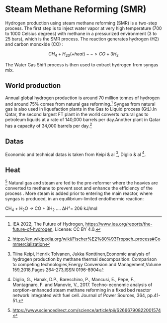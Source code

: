 # Steam Methane Reforming (SMR)


Hydrogen production using steam methane reforming (SMR) is a two-step process. The first step is to inject water vapor at very high temperature (700 to 1000 Celsius degrees) with methane in a pressurized environment (3 to 25 bars), which is the SMR process. The reaction generates hydrogen (H2) and carbon monoxide (CO) : 


$$CH_4 + H_20 (+heat) --> CO + 3H_2$$

The Water Gas Shift process is then used to extract hydrogen from syngas mix. 

## World production 

Annual global hydrogen production is around 70 million tonnes of hydrogen and around 75% comes from natural gas reforming.[^1]
Syngas from natural gas is also used in liquefaction plants in the Gas to Liquid process (GtL).In Qatar, the second largest FT plant in the world converts natural gas to petroleum liquids at a rate of 140,000 barrels per day.Another plant in Qatar has a capacity of 34,000 barrels per day.[^4]

## Datas 

Economic and technical datas is taken from Keipi & al [^2], Diglio & al [^3].

## Heat
[^5] Natural gas and steam are fed to the pre-reformer where the heavies are converted to methane to 
prevent soot and enhance the efficiency of the process . More steam is added prior to entering the main reactor, where syngas is produced, in an equilibrium-limited endothermic reaction:

CH<sub>4</sub> + H<sub>2</sub>O → CO + 3H<sub>2</sub> .... ΔH°= 206 kJ/mol


[^1]: IEA 2022, The Future of Hydrogen, https://www.iea.org/reports/the-future-of-hydrogen, License: CC BY 4.0.
[^2]: Tiina Keipi, Henrik Tolvanen, Jukka Konttinen,Economic analysis of hydrogen production by methane thermal decomposition: Comparison to competing technologies,Energy Conversion and Management,Volume 159,2018,Pages 264-273,ISSN 0196-8904
[^3]: Diglio, G., Hanak, D.P., Bareschino, P., Mancusi, E., Pepe, F., Montagnaro, F. and Manovic, V., 2017. Techno-economic analysis of sorption-enhanced steam methane reforming in a fixed bed reactor network integrated with fuel cell. Journal of Power Sources, 364, pp.41-51.
[^4]: https://en.wikipedia.org/wiki/Fischer%E2%80%93Tropsch_process#Commercialization
[^5]: https://www.sciencedirect.com/science/article/pii/S2666790822001574